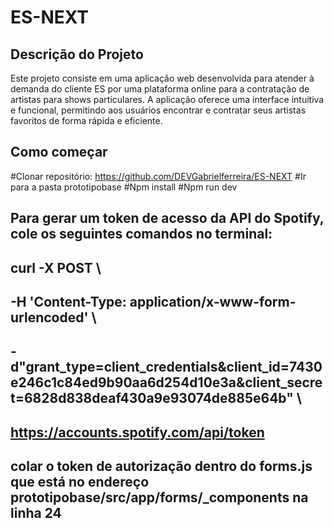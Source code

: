 # ES-NEXT

## Descrição do Projeto

Este projeto consiste em uma aplicação web desenvolvida para atender à demanda do cliente ES por uma plataforma online para a contratação de artistas para shows particulares. A aplicação oferece uma interface intuitiva e funcional, permitindo aos usuários encontrar e contratar seus artistas favoritos de forma rápida e eficiente.

## Como começar

#Clonar repositório: https://github.com/DEVGabrielferreira/ES-NEXT
#Ir para a pasta prototipobase
#Npm install
#Npm run dev

## Para gerar um token de acesso da API do Spotify, cole os seguintes comandos no terminal:

## curl -X POST \

## -H 'Content-Type: application/x-www-form-urlencoded' \

## -d"grant_type=client_credentials&client_id=7430e246c1c84ed9b90aa6d254d10e3a&client_secret=6828d838deaf430a9e93074de885e64b" \

## https://accounts.spotify.com/api/token

## colar o token de autorização dentro do forms.js que está no endereço prototipobase/src/app/forms/\_components na linha 24
